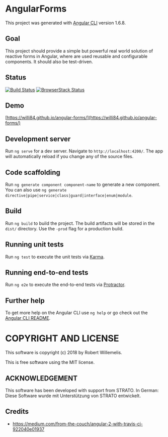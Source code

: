 # AngularForms
This project was generated with [Angular CLI](https://github.com/angular/angular-cli) version 1.6.8.

## Goal
This project should provide a simple but powerful real world solution of reactive forms in Angular, where are used reusable and configurable components. It should also be test-driven.



## Status
[![Build Status](https://travis-ci.org/willi84/angular-forms.svg?branch=master)](https://travis-ci.org/willi84/angular-forms)
[![BrowserStack Status](https://www.browserstack.com/automate/badge.svg?badge_key=https://www.browserstack.com/automate/public-build/TG5PN1BVYUhCU2R0Q0FRKzMyN3Z2bkhSUEtkRmYzQWFRK08rWXNnWDJ6OD0tLTBpbWxsL0hYUU8yVzI2T2hrWXBlSkE9PQ==--6e79f2d6d21fa6b97a2eb420107548a224d6c0e8)](https://www.browserstack.com/automate/public-build/TG5PN1BVYUhCU2R0Q0FRKzMyN3Z2bkhSUEtkRmYzQWFRK08rWXNnWDJ6OD0tLTBpbWxsL0hYUU8yVzI2T2hrWXBlSkE9PQ==--6e79f2d6d21fa6b97a2eb420107548a224d6c0e8)

## Demo
[https://willi84.github.io/angular-forms/](https://willi84.github.io/angular-forms/)

## Development server

Run `ng serve` for a dev server. Navigate to `http://localhost:4200/`. The app will automatically reload if you change any of the source files.

## Code scaffolding

Run `ng generate component component-name` to generate a new component. You can also use `ng generate directive|pipe|service|class|guard|interface|enum|module`.

## Build

Run `ng build` to build the project. The build artifacts will be stored in the `dist/` directory. Use the `-prod` flag for a production build.

## Running unit tests

Run `ng test` to execute the unit tests via [Karma](https://karma-runner.github.io).

## Running end-to-end tests

Run `ng e2e` to execute the end-to-end tests via [Protractor](http://www.protractortest.org/).

## Further help

To get more help on the Angular CLI use `ng help` or go check out the [Angular CLI README](https://github.com/angular/angular-cli/blob/master/README.md).


# COPYRIGHT AND LICENSE

This software is copyright (c) 2018 by Robert Willemelis.

This is free software using the MIT license.

## ACKNOWLEDGEMENT

This software has been developed with support from STRATO.
In German: Diese Software wurde mit Unterstützung von STRATO entwickelt.

## Credits
* https://medium.com/from-the-couch/angular-2-with-travis-ci-922040e01937

